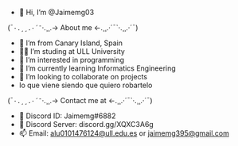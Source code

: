 - 👋 Hi, I’m @Jaimemg03

(¯`·.¸¸.·´¯`·.¸¸.-> About me <-.¸¸.·´¯`·.¸¸.·´¯)

- 🌴 I’m from Canary Island, Spain 
- 👨‍💻 I’m studing at ULL University
- 👀 I’m interested in programming
- 🌱 I’m currently learning Informatics Engineering
- 💞️ I’m looking to collaborate on projects
- lo que viene siendo que quiero robartelo 
  
(¯`·.¸¸.·´¯`·.¸¸.-> Contact me at <-.¸¸.·´¯`·.¸¸.·´¯)

- 📱 Discord ID: Jaimemg#6882
- 📲 Discord Server: discord.gg/XQXC3A6g
- 📫 Email: alu0101476124@ull.edu.es or jaimemg395@gmail.com
